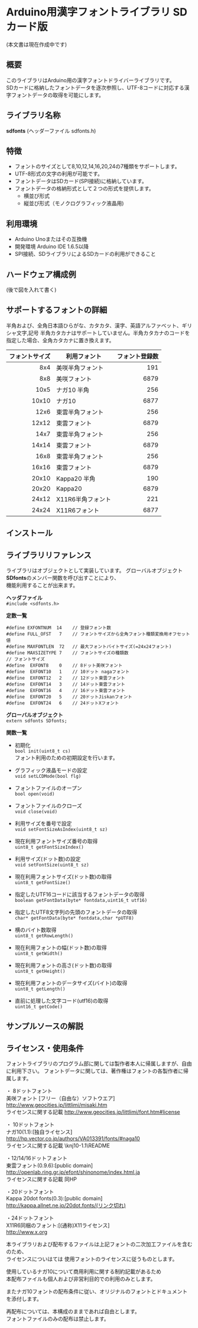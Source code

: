 # Arduino用漢字フォントライブラリ SDカード版
(本文書は現在作成中です)

## 概要
このライブラリはArduino用の漢字フォントドライバーライブラリです。  
SDカードに格納したフォントデータを逐次参照し、UTF-8コードに対応する漢字フォントデータの取得を可能にします。 

## ライブラリ名称
**sdfonts** (ヘッダーファイル sdfonts.h)

## 特徴
- フォントのサイズとして8,10,12,14,16,20,24の7種類をサポートします。
- UTF-8形式の文字の利用が可能です。
- フォントデータはSDカード(SPI接続)に格納しています。
- フォントデータの格納形式として２つの形式を提供します。  
  - 横並び形式  
  - 縦並び形式（モノクログラフィック液晶用)  

## 利用環境
- Arduino Unoまたはその互換機
- 開発環境 Arduino IDE 1.6.5以降
- SPI接続、SDライブラリによるSDカードの利用ができること

## ハードウェア構成例
(後で図を入れて書く)  

## サポートするフォントの詳細
半角および、全角日本語ひらがな、カタカタ、漢字、英語アルファベット、ギリシャ文字,記号
半角カタカナはサポートしていません。半角カタカナのコードを指定した場合、全角カタカナに置き換えます。  

|フォントサイズ| 利用フォント    |フォント登録数|
|-------------:|-----------------|-------------:|
|8x4           |美咲半角フォント |191           |
|8x8           |美咲フォント     |6879          |
|10x5          |ナガ10 半角      |256           |
|10x10         |ナガ10           |6877          |
|12x6          |東雲半角フォント |256           |
|12x12         |東雲フォント     |6879          |
|14x7          |東雲半角フォント |256           |
|14x14         |東雲フォント     |6879          |
|16x8          |東雲半角フォント |256           |
|16x16         |東雲フォント     |6879          |
|20x10         |Kappa20 半角     |190           |
|20x20         |Kappa20          |6879          |
|24x12         |X11R6半角フォント|221           |
|24x24         |X11R6フォント    |6877          |

## インストール

## ライブラリリファレンス
ライブラリはオブジェクトとして実装しています。 
グローバルオブジェクト **SDfonts**のメンバー関数を呼び出すことにより、  
機能利用することが出来ます。  

**ヘッダファイル**  
   `#include <sdfonts.h>`

**定数一覧**  

    #define EXFONTNUM  14    // 登録フォント数
    #define FULL_OFST   7    // フォントサイズから全角フォント種類変換用オフセット値
    #define MAXFONTLEN  72   // 最大フォントバイトサイズ(=24x24フォント)
    #define MAXSIZETYPE 7    // フォントサイズの種類数
    // フォントサイズ
    #define  EXFONT8    0    // 8ドット美咲フォント
    #define  EXFONT10   1    // 10ドット nagaフォント
    #define  EXFONT12   2    // 12ドット東雲フォント
    #define  EXFONT14   3    // 14ドット東雲フォント
    #define  EXFONT16   4    // 16ドット東雲フォント
    #define  EXFONT20   5    // 20ドットJiskanフォント
    #define  EXFONT24   6    // 24ドットXフォント


**グローバルオブジェクト**  
`extern sdfonts SDfonts;`

**関数一覧**  
- 初期化  
  `bool init(uint8_t cs)`  
  フォント利用のための初期設定を行います。  
  
- グラフィック液晶モードの設定    
  `void setLCDMode(bool flg)`

- フォントファイルのオープン  
  `bool open(void)`

- フォントファイルのクローズ  
  `void close(void)`

- 利用サイズを番号で設定  
  `void setFontSizeAsIndex(uint8_t sz)`

- 現在利用フォントサイズ番号の取得  
  `uint8_t getFontSizeIndex()`

- 利用サイズ(ドット数)の設定  
  `void setFontSize(uint8_t sz)`

- 現在利用フォントサイズ(ドット数)の取得  
  `uint8_t getFontSize()`

- 指定したUTF16コードに該当するフォントデータの取得  
  `boolean getFontData(byte* fontdata,uint16_t utf16)`
  
- 指定したUTF8文字列の先頭のフォントデータの取得  
  `char* getFontData(byte* fontdata,char *pUTF8)`

- 横のバイト数取得  
  `uint8_t getRowLength()`

- 現在利用フォントの幅(ドット数)の取得  
  `uint8_t getWidth()`

- 現在利用フォントの高さ(ドット数)の取得  
  `uint8_t getHeight()`

- 現在利用フォントのデータサイズ(バイト)の取得  
  `uint8_t getLength()`

- 直前に処理した文字コード(utf16)の取得  
  `uint16_t getCode()`


## サンプルソースの解説

## ライセンス・使用条件
フォントライブラリのプログラム部に関しては製作者本人に帰属しますが、自由に利用下さい。
フォントデータに関しては、著作権はフォントの各製作者に帰属します。

 ・ 8ドットフォント  
    美咲フォント [フリー（自由な）ソフトウエア]  
    http://www.geocities.jp/littlimi/misaki.htm  
    ライセンスに関する記載 http://www.geocities.jp/littlimi/font.htm#license  

 ・ 10ドットフォント  
    ナガ10(1.1):[独自ライセンス]  
    http://hp.vector.co.jp/authors/VA013391/fonts/#naga10  
    ライセンスに関する記載 \knj10-1.1\README  

 ・12/14/16ドットフォント  
    東雲フォント(0.9.6):[public domain]  
    http://openlab.ring.gr.jp/efont/shinonome/index.html.ja  
    ライセンスに関する記載 同HP  

 ・20ドットフォント  
    Kappa 20dot fonts(0.3):[public domain]  
   http://kappa.allnet.ne.jp/20dot.fonts/(リンク切れ)  

 ・24ドットフォント  
  X11R6同梱のフォント:[(通称)X11ライセンス]  
   http://www.x.org  

本ライブラリおよび配布するファイルは上記フォントの二次加工ファイルを含むのため、  
ライセンスについはては  使用フォントのライセンスに従うものとします。  

使用しているナガ10について商用利用に関する制約記載があるため  
本配布ファイルも個人および非営利目的での利用のみとします。   

またナガ10フォントの配布条件に従い、オリジナルのフォントとドキュメントを添付します。  

再配布については、本構成のままであれば自由とします。  
フォントファイルのみの配布は禁止します。  





